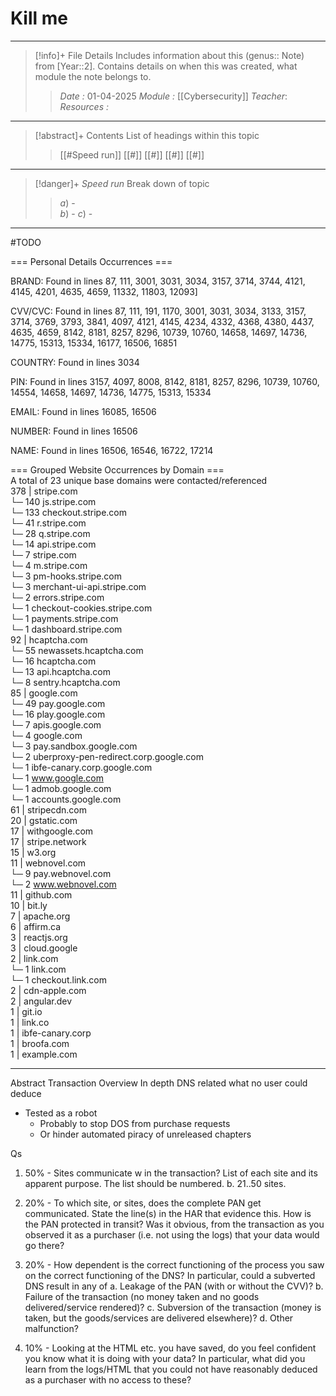 # Kill me
---
> [!info]+ File Details
> Includes information about this (genus:: Note) from [Year::2]. Contains details on when this was created, what module the note belongs to.
> > *Date :*  01-04-2025
> > *Module :* [[Cybersecurity]]
> > *Teacher*: 
> > *Resources :*

---
> [!abstract]+ Contents
> List of headings within this topic
> > [[#Speed run]]
> [[#]]
> [[#]]
> [[#]]
> [[#]]

--- 
> [!danger]+ *Speed run*
> Break down of topic 
> > $a)$ -  
> $b)$ - 
> $c)$ - 

---

#TODO 

=== Personal Details Occurrences ===  

BRAND: Found in lines 87, 111, 3001, 3031, 3034, 3157, 3714, 3744, 4121, 4145, 4201, 4635, 4659, 11332, 11803, 12093] 

CVV/CVC: Found in lines 87, 111, 191, 1170, 3001, 3031, 3034, 3133, 3157, 3714, 3769, 3793, 3841, 4097, 4121, 4145, 4234, 4332, 4368, 4380, 4437, 4635, 4659, 8142, 8181, 8257, 8296, 10739, 10760, 14658, 14697, 14736, 14775, 15313, 15334, 16177, 16506, 16851

COUNTRY: Found in lines 3034 

PIN: Found in lines 3157, 4097, 8008, 8142, 8181, 8257, 8296, 10739, 10760, 14554, 14658, 14697, 14736, 14775, 15313, 15334

EMAIL: Found in lines 16085, 16506

NUMBER: Found in lines 16506

NAME: Found in lines 16506, 16546, 16722, 17214
  
=== Grouped Website Occurrences by Domain ===  
A total of 23 unique base domains were contacted/referenced  
378 | stripe.com  
└─ 140 js.stripe.com  
└─ 133 checkout.stripe.com  
└─ 41 r.stripe.com  
└─ 28 q.stripe.com  
└─ 14 api.stripe.com  
└─ 7 stripe.com  
└─ 4 m.stripe.com  
└─ 3 pm-hooks.stripe.com  
└─ 3 merchant-ui-api.stripe.com  
└─ 2 errors.stripe.com  
└─ 1 checkout-cookies.stripe.com  
└─ 1 payments.stripe.com  
└─ 1 dashboard.stripe.com  
92 | hcaptcha.com  
└─ 55 newassets.hcaptcha.com  
└─ 16 hcaptcha.com  
└─ 13 api.hcaptcha.com  
└─ 8 sentry.hcaptcha.com  
85 | google.com  
└─ 49 pay.google.com  
└─ 16 play.google.com  
└─ 7 apis.google.com  
└─ 4 google.com  
└─ 3 pay.sandbox.google.com  
└─ 2 uberproxy-pen-redirect.corp.google.com  
└─ 1 ibfe-canary.corp.google.com  
└─ 1 www.google.com  
└─ 1 admob.google.com  
└─ 1 accounts.google.com  
61 | stripecdn.com  
20 | gstatic.com  
17 | withgoogle.com  
17 | stripe.network  
15 | w3.org  
11 | webnovel.com  
└─ 9 pay.webnovel.com  
└─ 2 www.webnovel.com  
11 | github.com  
10 | bit.ly  
7 | apache.org  
6 | affirm.ca  
3 | reactjs.org  
3 | cloud.google  
2 | link.com  
└─ 1 link.com  
└─ 1 checkout.link.com  
2 | cdn-apple.com  
2 | angular.dev  
1 | git.io  
1 | link.co  
1 | ibfe-canary.corp  
1 | broofa.com  
1 | example.com




---

Abstract 
Transaction
Overview
In depth 
DNS related
what no user could deduce
- Tested as a robot 
	- Probably to stop DOS from purchase requests
	- Or hinder automated piracy of unreleased chapters




Qs
1) 50% - Sites communicate w in the transaction? List of each site and its apparent purpose. The list should be numbered. b. 21..50 sites. 

2) 20% - To which site, or sites, does the complete PAN get communicated. State the line(s) in the HAR that evidence this. How is the PAN protected in transit? Was it obvious, from the transaction as you observed it as a purchaser (i.e. not using the logs) that your data would go there? 

3) 20% - How dependent is the correct functioning of the process you saw on the correct functioning of the DNS? In particular, could a subverted DNS result in any of a. Leakage of the PAN (with or without the CVV)? b. Failure of the transaction (no money taken and no goods delivered/service rendered)? c. Subversion of the transaction (money is taken, but the goods/services are delivered elsewhere)? d. Other malfunction? 
   
4) 10% - Looking at the HTML etc. you have saved, do you feel confident you know what it is doing with your data? In particular, what did you learn from the logs/HTML that you could not have reasonably deduced as a purchaser with no access to these?